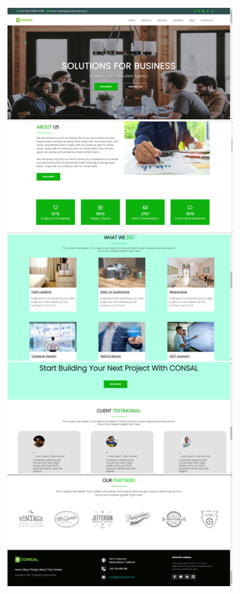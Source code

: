 ![](screenshots/screenshot1.png)
![](screenshots/screenshot2.png)
![](screenshots/screenshot3.png)
![](screenshots/screenshot4.png)
![](screenshots/screenshot5.png)